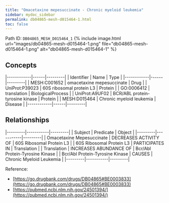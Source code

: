 ```yaml
---
title: "Omacetaxine mepesuccinate - Chronic myeloid leukemia"
sidebar: mydoc_sidebar
permalink: db04865-mesh-d015464-1.html
toc: false 
---
```



Path ID: `DB04865_MESH_D015464_1`
{% include image.html url="images/db04865-mesh-d015464-1.png" file="db04865-mesh-d015464-1.png" alt="db04865-mesh-d015464-1" %}

## Concepts

|------------|------|---------|
| Identifier | Name | Type    |
|------------|------|---------|
| MESH:C001652 | omacetaxine mepesuccinate | Drug |
| UniProt:P39023 | 60S ribosomal protein L3 | Protein |
| GO:0006412 | translation | BiologicalProcess |
| UniProt:A9UF02 | BCR/ABL protein-tyrosine kinase | Protein |
| MESH:D015464 | Chronic myeloid leukemia | Disease |
|------------|------|---------|

## Relationships

|---------|-----------|---------|
| Subject | Predicate | Object  |
|---------|-----------|---------|
| Omacetaxine Mepesuccinate | DECREASES ACTIVITY OF | 60S Ribosomal Protein L3 |
| 60S Ribosomal Protein L3 | PARTICIPATES IN | Translation |
| Translation | INCREASES ABUNDANCE OF | Bcr/Abl Protein-Tyrosine Kinase |
| Bcr/Abl Protein-Tyrosine Kinase | CAUSES | Chronic Myeloid Leukemia |
|---------|-----------|---------|

Reference: 
  - [https://go.drugbank.com/drugs/DB04865#BE0003833](https://go.drugbank.com/drugs/DB04865#BE0003833)
  - [https://pubmed.ncbi.nlm.nih.gov/24501394/](https://pubmed.ncbi.nlm.nih.gov/24501394/)
